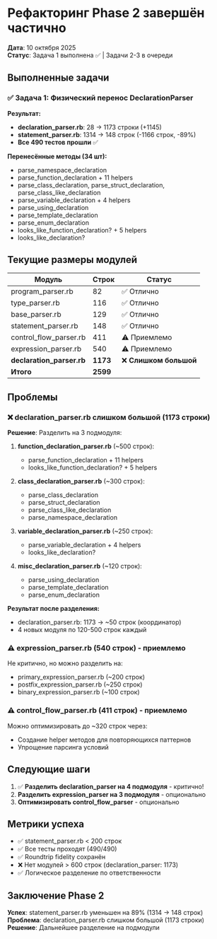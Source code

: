 # Рефакторинг Phase 2 завершён частично

**Дата**: 10 октября 2025  
**Статус**: Задача 1 выполнена ✅ | Задачи 2-3 в очереди

## Выполненные задачи

### ✅ Задача 1: Физический перенос DeclarationParser

**Результат:**
- **declaration_parser.rb**: 28 → 1173 строки (+1145)
- **statement_parser.rb**: 1314 → 148 строк (-1166 строк, -89%)
- **Все 490 тестов прошли** ✅

**Перенесённые методы (34 шт):**
- parse_namespace_declaration
- parse_function_declaration + 11 helpers
- parse_class_declaration, parse_struct_declaration, parse_class_like_declaration
- parse_variable_declaration + 4 helpers
- parse_using_declaration
- parse_template_declaration
- parse_enum_declaration
- looks_like_function_declaration? + 5 helpers
- looks_like_declaration?

## Текущие размеры модулей

| Модуль | Строк | Статус |
|--------|-------|--------|
| program_parser.rb | 82 | ✅ Отлично |
| type_parser.rb | 116 | ✅ Отлично |
| base_parser.rb | 129 | ✅ Отлично |
| statement_parser.rb | 148 | ✅ Отлично |
| control_flow_parser.rb | 411 | ⚠️  Приемлемо |
| expression_parser.rb | 540 | ⚠️  Приемлемо |
| **declaration_parser.rb** | **1173** | ❌ **Слишком большой** |
| **Итого** | **2599** | |

## Проблемы

### ❌ declaration_parser.rb слишком большой (1173 строки)

**Решение**: Разделить на 3 подмодуля:

1. **function_declaration_parser.rb** (~500 строк):
   - parse_function_declaration + 11 helpers
   - looks_like_function_declaration? + 5 helpers
   
2. **class_declaration_parser.rb** (~300 строк):
   - parse_class_declaration
   - parse_struct_declaration
   - parse_class_like_declaration
   - parse_namespace_declaration
   
3. **variable_declaration_parser.rb** (~250 строк):
   - parse_variable_declaration + 4 helpers
   - looks_like_declaration?
   
4. **misc_declaration_parser.rb** (~120 строк):
   - parse_using_declaration
   - parse_template_declaration
   - parse_enum_declaration

**Результат после разделения:**
- declaration_parser.rb: 1173 → ~50 строк (координатор)
- 4 новых модуля по 120-500 строк каждый

### ⚠️ expression_parser.rb (540 строк) - приемлемо

Не критично, но можно разделить на:
- primary_expression_parser.rb (~200 строк)
- postfix_expression_parser.rb (~250 строк)
- binary_expression_parser.rb (~100 строк)

### ⚠️ control_flow_parser.rb (411 строк) - приемлемо

Можно оптимизировать до ~320 строк через:
- Создание helper методов для повторяющихся паттернов
- Упрощение парсинга условий

## Следующие шаги

1. ✅ **Разделить declaration_parser на 4 подмодуля** - критично!
2. **Разделить expression_parser на 3 подмодуля** - опционально
3. **Оптимизировать control_flow_parser** - опционально

## Метрики успеха

- ✅ statement_parser.rb < 200 строк
- ✅ Все тесты проходят (490/490)
- ✅ Roundtrip fidelity сохранён
- ❌ Нет модулей > 600 строк (declaration_parser: 1173)
- ✅ Логическое разделение по ответственности

## Заключение Phase 2

**Успех**: statement_parser.rb уменьшен на 89% (1314 → 148 строк)  
**Проблема**: declaration_parser.rb слишком большой (1173 строки)  
**Решение**: Дальнейшее разделение на подмодули

